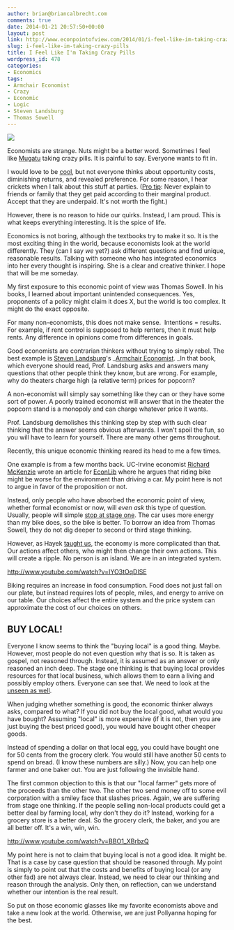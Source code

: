 ```yaml
---
author: brian@briancalbrecht.com
comments: true
date: 2014-01-21 20:57:50+00:00
layout: post
link: http://www.econpointofview.com/2014/01/i-feel-like-im-taking-crazy-pills/
slug: i-feel-like-im-taking-crazy-pills
title: I Feel Like I'm Taking Crazy Pills
wordpress_id: 478
categories:
- Economics
tags:
- Armchair Economist
- Crazy
- Economic
- Logic
- Steven Landsburg
- Thomas Sowell
---
```


![](http://69.195.124.159/~econpoin/wp-content/uploads/2014/01/bbf22-economistsmessedup.jpg)

Economists are strange. Nuts might be a better word. Sometimes I feel like [Mugatu](https://www.google.com/url?sa=t&rct=j&q=&esrc=s&source=web&cd=1&cad=rja&ved=0CCwQtwIwAA&url=http%3A%2F%2Fwww.youtube.com%2Fwatch%3Fv%3DAG7LjVCj50Y&ei=TN3eUsThAoqshQf7i4DwBA&usg=AFQjCNG3aVholqJtyXCwot7RfeXtCUy6mQ&bvm=bv.59568121,d.ZG4) taking crazy pills. It is painful to say. Everyone wants to fit in.

I would love to be [cool](https://www.google.com/url?sa=t&rct=j&q=&esrc=s&source=web&cd=1&cad=rja&ved=0CCkQtwIwAA&url=http%3A%2F%2Fwww.youtube.com%2Fwatch%3Fv%3DBvRIT9F6sfs&ei=mN7eUtmiM-rm7AbX3IHYDw&usg=AFQjCNGPLAhB8nPIG6QLy66xzF6kp-k03g&bvm=bv.59568121,d.ZGU), but not everyone thinks about opportunity costs, diminishing returns, and revealed preference. For some reason, I hear crickets when I talk about this stuff at parties. ([Pro tip](https://twitter.com/BrianCAlbrecht/status/414125927040565248): Never explain to friends or family that they get paid according to their marginal product. Accept that they are underpaid. It's not worth the fight.)

However, there is no reason to hide our quirks. Instead, I am proud. This is what keeps everything interesting. It is the spice of life.

Economics is not boring, although the textbooks try to make it so. It is the most exciting thing in the world, because economists look at the world differently. They (can I say _we_ yet?) ask different questions and find unique, reasonable results. Talking with someone who has integrated economics into her every thought is inspiring. She is a clear and creative thinker. I hope that will be me someday.

My first exposure to this economic point of view was Thomas Sowell. In his books, I learned about important unintended consequences. Yes, proponents of a policy might claim it does X, but the world is too complex. It might do the exact opposite.

For many non-economists, this does not make sense.  Intentions = results. For example, if rent control is supposed to help renters, then it must help rents. Any difference in opinions come from differences in goals.

Good economists are contrarian thinkers without trying to simply rebel. The best example is [Steven Landsburg](https://www.google.com/url?sa=t&rct=j&q=&esrc=s&source=web&cd=3&cad=rja&ved=0CEMQFjAC&url=http%3A%2F%2Fwww.thebigquestions.com%2Fblog%2F&ei=wM3eUsLOG8aQhQff6IHoCA&usg=AFQjCNFFjj8NJ8k9uf0cIkfBvQrlddND4g&bvm=bv.59568121,d.ZG4)'s _[Armchair Economist](https://www.google.com/url?sa=t&rct=j&q=&esrc=s&source=web&cd=1&cad=rja&ved=0CCkQFjAA&url=http%3A%2F%2Fwww.amazon.com%2FArmchair-Economist-Economics-Everyday-Life%2Fdp%2F0029177766&ei=G83eUqTIHIeP7AaUo4GICA&usg=AFQjCNFzf3u7GIuI14WH5NhPzHqraagjDA&bvm=bv.59568121,d.ZGU). _In that book, which everyone should read, Prof. Landsburg asks and answers many questions that other people think they know, but are wrong. For example, why do theaters charge high (a relative term) prices for popcorn?<!-- more -->

A non-economist will simply say something like they can or they have some sort of power. A poorly trained economist will answer that in the theater the popcorn stand is a monopoly and can charge whatever price it wants.

Prof. Landsburg demolishes this thinking step by step with such clear thinking that the answer seems obvious afterwards. I won't spoil the fun, so you will have to learn for yourself. There are many other gems throughout.

Recently, this unique economic thinking reared its head to me a few times.

One example is from a few months back. UC-Irvine economist [Richard McKenzie](http://en.wikipedia.org/wiki/Richard_McKenzie) wrote an article for [EconLib](http://www.econlib.org/library/Columns/y2013/McKenziewalking.html) where he argues that riding bike might be worse for the environment than driving a car. My point here is not to argue in favor of the proposition or not.

Instead, only people who have absorbed the economic point of view, whether formal economist or now, will _even ask_ this type of question. Usually, people will simple [stop at stage one](https://www.google.com/url?sa=t&rct=j&q=&esrc=s&source=web&cd=1&cad=rja&ved=0CCcQFjAA&url=http%3A%2F%2Fen.wikipedia.org%2Fwiki%2FApplied_Economics%3A_Thinking_Beyond_Stage_One&ei=49HeUrq4Kune7Aa2kYAY&usg=AFQjCNHwkqnmh1CHGY1AeBmOu_rKE_GsGg&bvm=bv.59568121,d.ZGU). The car uses more energy than my bike does, so the bike is better. To borrow an idea from Thomas Sowell, they do not dig deeper to second or third stage thinking.

However, as Hayek [taught us](https://www.google.com/url?sa=t&rct=j&q=&esrc=s&source=web&cd=1&cad=rja&ved=0CCkQFjAA&url=http%3A%2F%2Fwww.cato.org%2Farticles%2Fuse-knowledge-society&ei=WdHeUvOWDuPD7AbI6YHwDQ&usg=AFQjCNG7XtfOdpIWOQqSs5oNCuSql5RHhw&bvm=bv.59568121,d.ZGU), the economy is more complicated than that. Our actions affect others, who might then change their own actions. This will create a ripple. No person is an island. We are in an integrated system.

http://www.youtube.com/watch?v=IYO3tOqDISE

Biking requires an increase in food consumption. Food does not just fall on our plate, but instead requires lots of people, miles, and energy to arrive on our table. Our choices affect the entire system and the price system can approximate the cost of our choices on others.


## **BUY LOCAL!**


Everyone I know seems to think the "buying local" is a good thing. Maybe. However, most people do not even question why that is so. It is taken as gospel, not reasoned through. Instead, it is assumed as an answer or only reasoned an inch deep. The stage one thinking is that buying local provides resources for that local business, which allows them to earn a living and possibly employ others. Everyone can see that. We need to look at the [unseen as well](https://www.google.com/url?sa=t&rct=j&q=&esrc=s&source=web&cd=1&cad=rja&ved=0CCkQFjAA&url=http%3A%2F%2Fwww.econlib.org%2Flibrary%2FBastiat%2FbasEss1.html&ei=QtjeUqvHLOWK7Ab2jIGABA&usg=AFQjCNHmdkL-Q6bv3hELD92RP9-_4o25-A&bvm=bv.59568121,d.ZGU).

When judging whether something is good, the economic thinker always asks, compared to what? If you did not buy the local good, what would you have bought? Assuming "local" is more expensive (if it is not, then you are just buying the best priced good), you would have bought other cheaper goods.

Instead of spending a dollar on that local egg, you could have bought one for 50 cents from the grocery clerk. You would still have another 50 cents to spend on bread. (I know these numbers are silly.) Now, you can help one farmer and one baker out. You are just following the invisible hand.

The first common objection to this is that our "local farmer" gets more of the proceeds than the other two. The other two send money off to some evil corporation with a smiley face that slashes prices. Again, we are suffering from stage one thinking. If the people selling non-local products could get a better deal by farming local, why don't they do it? Instead, working for a grocery store is a better deal. So the grocery clerk, the baker, and you are all better off. It's a win, win, win.

http://www.youtube.com/watch?v=BBO1_XBrbzQ

My point here is not to claim that buying local is not a good idea. It might be. That is a case by case question that should be reasoned through. My point is simply to point out that the costs and benefits of buying local (or any other fad) are not always clear. Instead, we need to clear our thinking and reason through the analysis. Only then, on reflection, can we understand whether our intention is the real result.

So put on those economic glasses like my favorite economists above and take a new look at the world. Otherwise, we are just Pollyanna hoping for the best.
